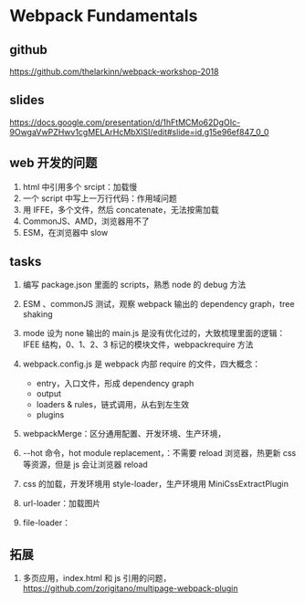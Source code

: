 # Webpack Fundamentals

## github

https://github.com/thelarkinn/webpack-workshop-2018

## slides

https://docs.google.com/presentation/d/1hFtMCMo62DgOIc-9OwgaVwPZHwv1cgMELArHcMbXlSI/edit#slide=id.g15e96ef847_0_0

## web 开发的问题

1. html 中引用多个 srcipt：加载慢
2. 一个 script 中写上一万行代码：作用域问题
3. 用 IFFE，多个文件，然后 concatenate，无法按需加载
4. CommonJS、AMD，浏览器用不了
5. ESM，在浏览器中 slow

## tasks

1. 编写 package.json 里面的 scripts，熟悉 node 的 debug 方法
2. ESM 、commonJS 测试，观察 webpack 输出的 dependency graph，tree shaking
3. mode 设为 none 输出的 main.js 是没有优化过的，大致梳理里面的逻辑：IFEE 结构，0、1、2、3 标记的模块文件，webpackrequire 方法
4. webpack.config.js 是 webpack 内部 require 的文件，四大概念：

   - entry，入口文件，形成 dependency graph
   - output
   - loaders & rules，链式调用，从右到左生效
   - plugins

5. webpackMerge：区分通用配置、开发环境、生产环境，
6. --hot 命令，hot module replacement，：不需要 reload 浏览器，热更新 css 等资源，但是 js 会让浏览器 reload
7. css 的加载，开发环境用 style-loader，生产环境用 MiniCssExtractPlugin
8. url-loader：加载图片
9. file-loader：

## 拓展

1. 多页应用，index.html 和 js 引用的问题，https://github.com/zorigitano/multipage-webpack-plugin
